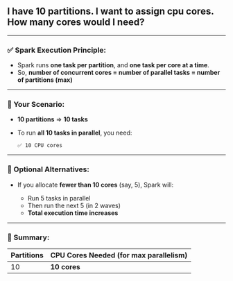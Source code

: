 ## I have 10 partitions. I want to assign cpu cores. How many cores would I need?

---

### ✅ Spark Execution Principle:

* Spark runs **one task per partition**, and **one task per core at a time**.
* So, **number of concurrent cores = number of parallel tasks = number of partitions (max)**

---

### 🔢 Your Scenario:

* **10 partitions** ⇒ **10 tasks**
* To run **all 10 tasks in parallel**, you need:

  ```
  ✅ 10 CPU cores
  ```

---

### 🔄 Optional Alternatives:

* If you allocate **fewer than 10 cores** (say, 5), Spark will:

  * Run 5 tasks in parallel
  * Then run the next 5 (in 2 waves)
  * **Total execution time increases**

---

### 📌 Summary:

| Partitions | CPU Cores Needed (for max parallelism) |
| ---------- | -------------------------------------- |
| 10         | **10 cores**                           |
